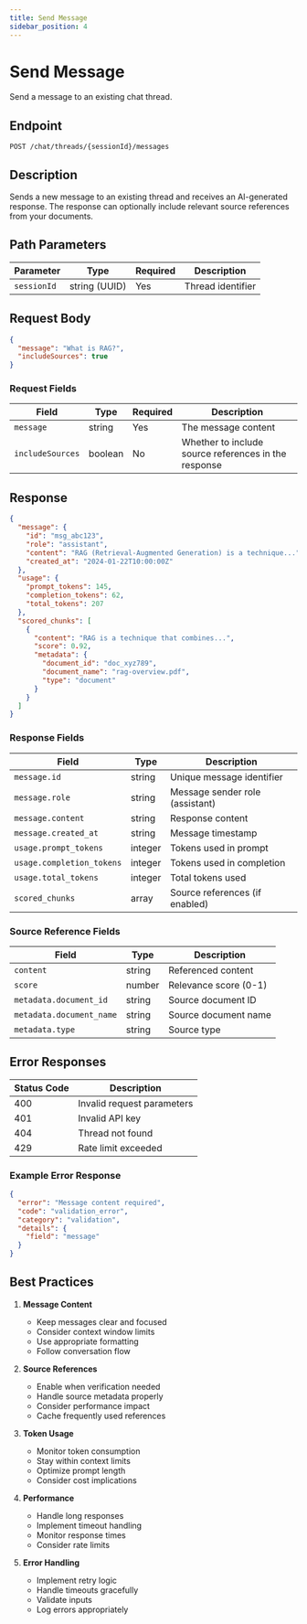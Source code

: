 ```yaml
---
title: Send Message
sidebar_position: 4
---
```


# Send Message

Send a message to an existing chat thread.

## Endpoint

```http
POST /chat/threads/{sessionId}/messages
```

## Description

Sends a new message to an existing thread and receives an AI-generated response. The response can optionally include relevant source references from your documents.

## Path Parameters

| Parameter | Type | Required | Description |
|-----------|------|----------|-------------|
| `sessionId` | string (UUID) | Yes | Thread identifier |

## Request Body

```json
{
  "message": "What is RAG?",
  "includeSources": true
}
```

### Request Fields

| Field | Type | Required | Description |
|-------|------|----------|-------------|
| `message` | string | Yes | The message content |
| `includeSources` | boolean | No | Whether to include source references in the response |

## Response

```json
{
  "message": {
    "id": "msg_abc123",
    "role": "assistant",
    "content": "RAG (Retrieval-Augmented Generation) is a technique...",
    "created_at": "2024-01-22T10:00:00Z"
  },
  "usage": {
    "prompt_tokens": 145,
    "completion_tokens": 62,
    "total_tokens": 207
  },
  "scored_chunks": [
    {
      "content": "RAG is a technique that combines...",
      "score": 0.92,
      "metadata": {
        "document_id": "doc_xyz789",
        "document_name": "rag-overview.pdf",
        "type": "document"
      }
    }
  ]
}
```

### Response Fields

| Field | Type | Description |
|-------|------|-------------|
| `message.id` | string | Unique message identifier |
| `message.role` | string | Message sender role (assistant) |
| `message.content` | string | Response content |
| `message.created_at` | string | Message timestamp |
| `usage.prompt_tokens` | integer | Tokens used in prompt |
| `usage.completion_tokens` | integer | Tokens used in completion |
| `usage.total_tokens` | integer | Total tokens used |
| `scored_chunks` | array | Source references (if enabled) |

### Source Reference Fields

| Field | Type | Description |
|-------|------|-------------|
| `content` | string | Referenced content |
| `score` | number | Relevance score (0-1) |
| `metadata.document_id` | string | Source document ID |
| `metadata.document_name` | string | Source document name |
| `metadata.type` | string | Source type |

## Error Responses

| Status Code | Description |
|-------------|-------------|
| 400 | Invalid request parameters |
| 401 | Invalid API key |
| 404 | Thread not found |
| 429 | Rate limit exceeded |

### Example Error Response

```json
{
  "error": "Message content required",
  "code": "validation_error",
  "category": "validation",
  "details": {
    "field": "message"
  }
}
```

## Best Practices

1. **Message Content**
   - Keep messages clear and focused
   - Consider context window limits
   - Use appropriate formatting
   - Follow conversation flow

2. **Source References**
   - Enable when verification needed
   - Handle source metadata properly
   - Consider performance impact
   - Cache frequently used references

3. **Token Usage**
   - Monitor token consumption
   - Stay within context limits
   - Optimize prompt length
   - Consider cost implications

4. **Performance**
   - Handle long responses
   - Implement timeout handling
   - Monitor response times
   - Consider rate limits

5. **Error Handling**
   - Implement retry logic
   - Handle timeouts gracefully
   - Validate inputs
   - Log errors appropriately